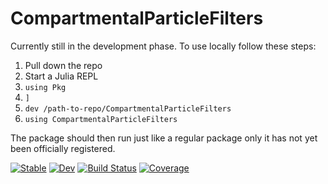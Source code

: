 # CompartmentalParticleFilters

Currently still in the development phase. To use locally follow these steps:
1. Pull down the repo
2. Start a Julia REPL
3. `using Pkg`
4. `]` 
5. `dev /path-to-repo/CompartmentalParticleFilters`
6. `using CompartmentalParticleFilters`

The package should then run just like a regular package only it has not yet been officially registered. 

[![Stable](https://img.shields.io/badge/docs-stable-blue.svg)](https://ahelv.github.io/CompartmentalParticleFilters.jl/stable/)
[![Dev](https://img.shields.io/badge/docs-dev-blue.svg)](https://ahelv.github.io/CompartmentalParticleFilters.jl/dev/)
[![Build Status](https://github.com/ahelv/CompartmentalParticleFilters.jl/actions/workflows/CI.yml/badge.svg?branch=main)](https://github.com/ahelv/CompartmentalParticleFilters.jl/actions/workflows/CI.yml?query=branch%3Amain)
[![Coverage](https://codecov.io/gh/ahelv/CompartmentalParticleFilters.jl/branch/main/graph/badge.svg)](https://codecov.io/gh/ahelv/CompartmentalParticleFilters.jl)
